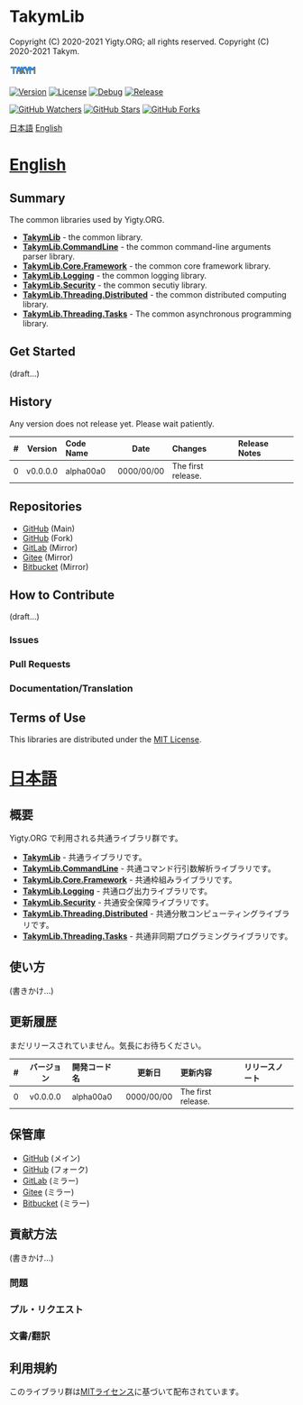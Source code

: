 # TakymLib
Copyright (C) 2020-2021 Yigty.ORG; all rights reserved.
Copyright (C) 2020-2021 Takym.

![Takym](LOGO.png)

[![Version](https://img.shields.io/badge/version-none-inactive)](https://github.com/YigtyORG/TakymLib/releases)
[![License](https://img.shields.io/github/license/YigtyORG/TakymLib)](LICENSE.md)
[![Debug](https://github.com/YigtyORG/TakymLib/workflows/Debug/badge.svg)](https://github.com/YigtyORG/TakymLib/actions?query=workflow%3ADebug)
[![Release](https://github.com/YigtyORG/TakymLib/workflows/Release/badge.svg)](https://github.com/YigtyORG/TakymLib/actions?query=workflow%3ARelease)

[![GitHub Watchers](https://img.shields.io/github/watchers/YigtyORG/TakymLib?style=social)](https://github.com/YigtyORG/TakymLib/watchers)
[![GitHub Stars](https://img.shields.io/github/stars/YigtyORG/TakymLib?style=social)](https://github.com/YigtyORG/TakymLib/stargazers)
[![GitHub Forks](https://img.shields.io/github/forks/YigtyORG/TakymLib?style=social)](https://github.com/YigtyORG/TakymLib/network/members)

[日本語](#ja)
[English](#en)



# <a id="en" href="#en">English</a>

## Summary
The common libraries used by Yigty.ORG.
* **[TakymLib](/TakymLib)** - the common library.
* **[TakymLib.CommandLine](/TakymLib.CommandLine)** - the common command-line arguments parser library.
* **[TakymLib.Core.Framework](/TakymLib.Core.Framework)** - the common core framework library.
* **[TakymLib.Logging](/TakymLib.Logging)** - the common logging library.
* **[TakymLib.Security](/TakymLib.Security)** - the common secutiy library.
* **[TakymLib.Threading.Distributed](/TakymLib.Threading.Distributed)** - the common distributed computing library.
* **[TakymLib.Threading.Tasks](/TakymLib.Threading.Tasks)** - The common asynchronous programming library.

## Get Started
(draft...)

## History
Any version does not release yet. Please wait patiently.

| # |Version |Code Name|Date      |Changes           |Release Notes|
|--:|:------:|:--------|:--------:|:-----------------|:------------|
|  0|v0.0.0.0|alpha00a0|0000/00/00|The first release.|             |

## Repositories
- [GitHub](https://github.com/YigtyORG/TakymLib) (Main)
- [GitHub](https://github.com/Takym/TakymLib) (Fork)
- [GitLab](https://gitlab.com/Takym/TakymLib) (Mirror)
- [Gitee](https://gitee.com/Takym/TakymLib) (Mirror)
- [Bitbucket](https://bitbucket.org/Takym/takymlib) (Mirror)

## How to Contribute
(draft...)
### Issues
### Pull Requests
### Documentation/Translation

## Terms of Use
This libraries are distributed under the [MIT License](LICENSE.md).



# <a id="ja" href="#ja">日本語</a>

## 概要
Yigty.ORG で利用される共通ライブラリ群です。
* **[TakymLib](/TakymLib)** - 共通ライブラリです。
* **[TakymLib.CommandLine](/TakymLib.CommandLine)** - 共通コマンド行引数解析ライブラリです。
* **[TakymLib.Core.Framework](/TakymLib.Core.Framework)** - 共通枠組みライブラリです。
* **[TakymLib.Logging](/TakymLib.Logging)** - 共通ログ出力ライブラリです。
* **[TakymLib.Security](/TakymLib.Security)** - 共通安全保障ライブラリです。
* **[TakymLib.Threading.Distributed](/TakymLib.Threading.Distributed)** - 共通分散コンピューティングライブラリです。
* **[TakymLib.Threading.Tasks](/TakymLib.Threading.Tasks)** - 共通非同期プログラミングライブラリです。

## 使い方
(書きかけ...)

## 更新履歴
まだリリースされていません。気長にお待ちください。

| # |バージョン|開発コード名|更新日    |更新内容          |リリースノート|
|--:|:--------:|:-----------|:--------:|:-----------------|:-------------|
|  0|v0.0.0.0  |alpha00a0   |0000/00/00|The first release.|              |

## 保管庫
- [GitHub](https://github.com/YigtyORG/TakymLib) (メイン)
- [GitHub](https://github.com/Takym/TakymLib) (フォーク)
- [GitLab](https://gitlab.com/Takym/TakymLib) (ミラー)
- [Gitee](https://gitee.com/Takym/TakymLib) (ミラー)
- [Bitbucket](https://bitbucket.org/Takym/takymlib) (ミラー)

## 貢献方法
(書きかけ...)
### 問題
### プル・リクエスト
### 文書/翻訳

## 利用規約
このライブラリ群は[MITライセンス](LICENSE.md)に基づいて配布されています。
